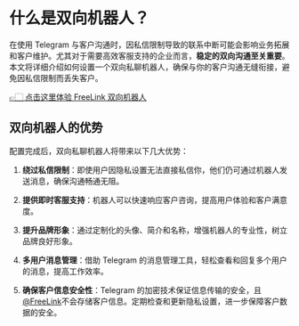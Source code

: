 # 什么是双向机器人？

在使用 Telegram 与客户沟通时，因私信限制导致的联系中断可能会影响业务拓展和客户维护。尤其对于需要高效客服支持的企业而言，**稳定的双向沟通至关重要**。本文将详细介绍如何设置一个双向私聊机器人，确保与你的客户沟通无缝衔接，避免因私信限制而丢失客户。

[👉🏻 点击这里体验 FreeLink 双向机器人](https://t.me/xzkb_bot?start=s_blog)

## 双向机器人的优势

配置完成后，双向私聊机器人将带来以下几大优势：

1. **绕过私信限制**：即使用户因隐私设置无法直接私信你，他们仍可通过机器人发送消息，确保沟通畅通无阻。

2. **提供即时客服支持**：机器人可以快速响应客户咨询，提高用户体验和客户满意度。

3. **提升品牌形象**：通过定制化的头像、简介和名称，增强机器人的专业性，树立品牌良好形象。

4. **多用户消息管理**：借助 Telegram 的消息管理工具，轻松查看和回复多个用户的消息，提高工作效率。

5. **确保客户信息安全性**：Telegram 的加密技术保证信息传输的安全，且[@FreeLink](https://t.me/xzkb_bot)不会存储客户信息。定期检查和更新隐私设置，进一步保障客户数据的安全。
